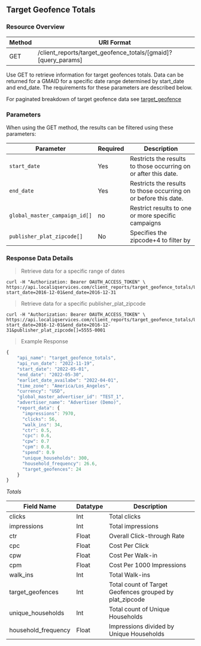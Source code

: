 ## Target Geofence Totals

### Resource Overview

| Method | URI Format |
|---|---|
| GET | /client_reports/target_geofence_totals/[gmaid]?[query_params] |

Use GET to retrieve information for target geofences totals. Data can be returned for a GMAID for a specific date range determined by start_date and end_date.  The requirements for these parameters are described below.

For paginated breakdown of target geofence data see [target_geofence](https://github.com/GannettDigital/api-docs/blob/master/source/includes/_target_geofence.md)

### Parameters

When using the GET method, the results can be filtered using these parameters:

| Parameter | Required | Description |
|---|---|---|
|`start_date`|Yes|Restricts the results to those occurring on or after this date.|
|`end_date`|Yes|Restricts the results to those occurring on or before this date.|
|`global_master_campaign_id[]`| no |Restrict results to one or more specific campaigns|
|`publisher_plat_zipcode[]`|No|Specifies the zipcode+4 to filter by|

### Response Data Details

> Retrieve data for a specific range of dates

```
curl -H "Authorization: Bearer OAUTH_ACCESS_TOKEN" \
https://api.localiqservices.com/client_reports/target_geofence_totals/USA_105569?start_date=2016-12-01&end_date=2016-12-31
```

> Retrieve data for a specific publisher_plat_zipcode

```
curl -H "Authorization: Bearer OAUTH_ACCESS_TOKEN" \
https://api.localiqservices.com/client_reports/target_geofence_totals/USA_105569?start_date=2016-12-01&end_date=2016-12-31&publisher_plat_zipcode[]=5555-0001
```

> Example Response

```javascript
{
    "api_name": "target_geofence_totals",
    "api_run_date": "2022-11-19",
    "start_date": "2022-05-01",
    "end_date": "2022-05-30",
    "earliet_date_availabe": "2022-04-01",
    "time_zone": "America/Los_Angeles",
    "currency": "USD",
    "global_master_advertiser_id": "TEST_1",
    "advertiser_name": "Advertiser (Demo)",
    "report_data": {
      "impressions": 7970,
      "clicks": 56,
      "walk_ins": 34,
      "ctr": 0.5,
      "cpc": 0.6,
      "cpw": 0.7
      "cpm": 0.8, 
      "spend": 0.9
      "unique_households": 300,
      "household_frequency": 26.6,
      "target_geofences": 24
    }
}
```

*Totals*

| Field Name | Datatype | Description |
|---|---|---|
|clicks | Int | Total clicks |
|impressions | Int | Total impressions |
|ctr | Float | Overall Click-through Rate |
|cpc | Float | Cost Per Click |
|cpw | Float | Cost Per Walk-in |
|cpm | Float | Cost Per 1000 Impressions |
|walk_ins | Int | Total Walk-ins |
|target_geofences | Int | Total count of Target Geofences grouped by plat_zipcode |
| unique_households | Int | Total count of Unique Households |
| household_frequency | Float | Impressions divided by Unique Households |